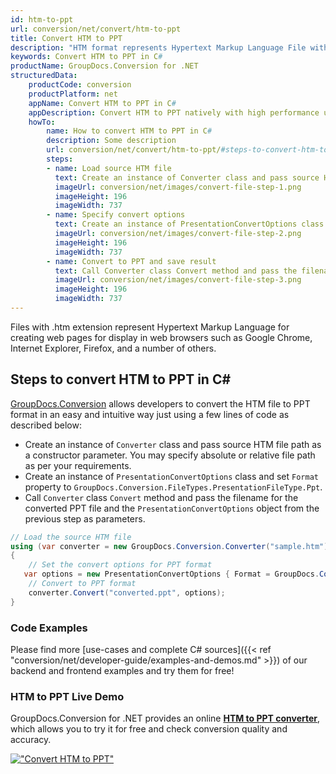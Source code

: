 ```yaml
---
id: htm-to-ppt
url: conversion/net/convert/htm-to-ppt
title: Convert HTM to PPT
description: "HTM format represents Hypertext Markup Language File with .htm extension. Learn how to convert HTM to PPT file programmatically in C# language using GroupDocs.Conversion for .NET library."
keywords: Convert HTM to PPT in C#
productName: GroupDocs.Conversion for .NET
structuredData:
    productCode: conversion
    productPlatform: net
    appName: Convert HTM to PPT in C#
    appDescription: Convert HTM to PPT natively with high performance using C# language and server side GroupDocs.Conversion for .NET APIs, without the use of any software like Microsoft or Open Office.
    howTo:
        name: How to convert HTM to PPT in C# 
        description: Some description
        url: conversion/net/convert/htm-to-ppt/#steps-to-convert-htm-to-ppt-in-c
        steps:
        - name: Load source HTM file 
          text: Create an instance of Converter class and pass source HTM file path as a constructor parameter. You may specify absolute or relative file path as per your requirements. 
          imageUrl: conversion/net/images/convert-file-step-1.png
          imageHeight: 196
          imageWidth: 737
        - name: Specify convert options 
          text: Create an instance of PresentationConvertOptions class.
          imageUrl: conversion/net/images/convert-file-step-2.png
          imageHeight: 196
          imageWidth: 737
        - name: Convert to PPT and save result 
          text: Call Converter class Convert method and pass the filename for the converted HTML file and the PresentationConvertOptions object from the previous step as parameters.
          imageUrl: conversion/net/images/convert-file-step-3.png
          imageHeight: 196
          imageWidth: 737
---
```


Files with .htm extension represent Hypertext Markup Language for creating web pages for display in web browsers such as Google Chrome, Internet Explorer, Firefox, and a number of others.

## Steps to convert HTM to PPT in C#

[GroupDocs.Conversion](https://products.groupdocs.com/conversion/net) allows developers to convert the HTM file to PPT format in an easy and intuitive way just using a few lines of code as described below:

* Create an instance of `Converter` class and pass source HTM file path as a constructor parameter. You may specify absolute or relative file path as per your requirements. 
* Create an instance of `PresentationConvertOptions` class and set `Format` property to `GroupDocs.Conversion.FileTypes.PresentationFileType.Ppt`.
* Call `Converter` class `Convert` method and pass the filename for the converted PPT file and the `PresentationConvertOptions` object from the previous step as parameters.

```csharp
// Load the source HTM file
using (var converter = new GroupDocs.Conversion.Converter("sample.htm"))
{
    // Set the convert options for PPT format
   var options = new PresentationConvertOptions { Format = GroupDocs.Conversion.FileTypes.PresentationFileType.Ppt };
    // Convert to PPT format
    converter.Convert("converted.ppt", options);
}
```

### Code Examples

Please find more [use-cases and complete C# sources]({{< ref "conversion/net/developer-guide/examples-and-demos.md" >}}) of our backend and frontend examples and try them for free!

### HTM to PPT Live Demo

GroupDocs.Conversion for .NET provides an online [**HTM to PPT converter**](https://products.groupdocs.app/conversion/htm-to-ppt), which allows you to try it for free and check conversion quality and accuracy.

[!["Convert HTM to PPT"](conversion/net/images/convert-to-ppt/convert-htm-to-ppt.png)](https://products.groupdocs.app/conversion/htm-to-ppt)